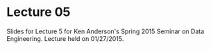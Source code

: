 # Lecture 05

Slides for Lecture 5 for Ken Anderson's Spring 2015 Seminar on Data
Engineering. Lecture held on 01/27/2015.
